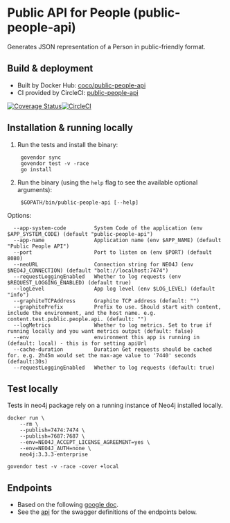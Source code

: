 Public API for People (public-people-api)
=========================================

Generates JSON representation of a Person in public-friendly format.

Build & deployment
------------------

* Built by Docker Hub: [coco/public-people-api](https://hub.docker.com/r/coco/public-people-api/)
* CI provided by CircleCI: [public-people-api](https://circleci.com/gh/Financial-Times/public-people-api)

[![Coverage Status](https://coveralls.io/repos/github/Financial-Times/public-people-api/badge.svg?branch=circle-coveralls)](https://coveralls.io/github/Financial-Times/public-people-api?branch=circle-coveralls)[![CircleCI](https://circleci.com/gh/Financial-Times/public-people-api.svg?style=svg)](https://circleci.com/gh/Financial-Times/public-people-api)

Installation & running locally
------------------------------

1. Run the tests and install the binary:

        govendor sync
        govendor test -v -race
        go install

2. Run the binary (using the `help` flag to see the available optional arguments):

        $GOPATH/bin/public-people-api [--help]  

Options:

      --app-system-code         System Code of the application (env $APP_SYSTEM_CODE) (default "public-people-api")
      --app-name                Application name (env $APP_NAME) (default "Public People API")
      --port                    Port to listen on (env $PORT) (default 8080)
      --neoURL                  Connection string for NEO4J (env $NEO4J_CONNECTION) (default "bolt://localhost:7474")
      --requestLoggingEnabled   Whether to log requests (env $REQUEST_LOGGING_ENABLED) (default true)
      --logLevel                App log level (env $LOG_LEVEL) (default "info")
      --graphiteTCPAddress      Graphite TCP address (default: "")
      --graphitePrefix          Prefix to use. Should start with content, include the environment, and the host name. e.g. content.test.public.people.api. (default: "")
      --logMetrics              Whether to log metrics. Set to true if running locally and you want metrics output (default: false)
      --env                     environment this app is running in (default: local) - this is for setting apiUrl
      --cache-duration          Duration Get requests should be cached for. e.g. 2h45m would set the max-age value to '7440' seconds (default:30s)
      --requestLoggingEnabled   Whether to log requests (default: true)

            
Test locally
------------------------------

Tests in neo4j package rely on a running instance of Neo4j installed locally.  

```
docker run \
    --rm \
    --publish=7474:7474 \
    --publish=7687:7687 \
    --env=NEO4J_ACCEPT_LICENSE_AGREEMENT=yes \
    --env=NEO4J_AUTH=none \
    neo4j:3.3.3-enterprise

govendor test -v -race -cover +local
```

Endpoints
---------

* Based on the following [google doc](https://docs.google.com/document/d/1SC4Uskl-VD78y0lg5H2Gq56VCmM4OFHofZM-OvpsOFo/edit#heading=h.qjo76xuvpj83).
* See the [api](_ft/api.yml) for the swagger definitions of the endpoints below.  


